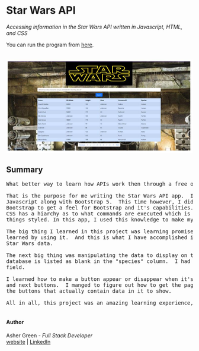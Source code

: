 # **Star Wars API**

*Accessing information in the Star Wars API written in Javascript, HTML, and CSS*

You can run the program from [here](https://63c2f2489ccdc732de19a7b5--bucolic-froyo-de7845.netlify.app/).
<br /><br />

![screenshot](/src/images/screenshot.jpg/)

## **Summary**

<pre>
What better way to learn how APIs work then through a free open source API such as the Star Wars API?

That is the purpose for me writing the Star Wars API app.  I continued my education with React and
Javascript along with Bootstrap 5.  This time however, I didn't use much CSS.  I just used strictly
Bootstrap to get a feel for Bootstrap and it's capabilities.  I learned from my last project that the
CSS has a hiarchy as to what commands are executed which is why I had so much trouble getting
things styled. In this app, I used this knowledge to make my life easier and turn the app into what it is.

The big thing I learned in this project was learning promises.  Promises are a complicated concept best
learned by using it.  And this is what I have accomplished in project.  I used Axios library to access the
Star Wars data.

The next big thing was manipulating the data to display on the screen.  For example, each human in the
database is listed as blank in the "species" column.  I had to add the "Human" word to replace the blank
field.

I learned how to make a button appear or disappear when it's needed, which is what I did for the previous
and next buttons.  I manged to figure out how to get the page navigation bar at the bottom to only show
the buttons that actually contain data in it to show.

All in all, this project was an amazing learning experience, and I enjoyed every minute of it.  

</pre>

#### **Author**

Asher Green - *Full Stack Developer* \
[website](http://ashergreen.ca) | [LinkedIn](https://www.linkedin.com/in/asher-green-6a96551/)
